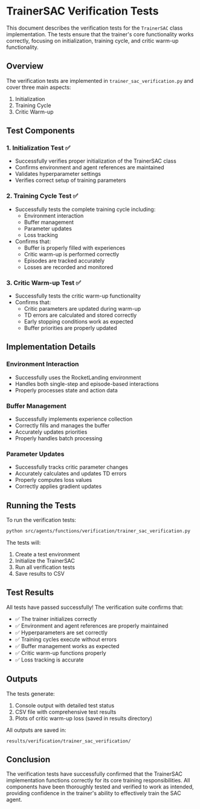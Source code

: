 # TrainerSAC Verification Tests

This document describes the verification tests for the `TrainerSAC` class implementation. The tests ensure that the trainer's core functionality works correctly, focusing on initialization, training cycle, and critic warm-up functionality.

## Overview

The verification tests are implemented in `trainer_sac_verification.py` and cover three main aspects:
1. Initialization
2. Training Cycle
3. Critic Warm-up

## Test Components

### 1. Initialization Test ✅
- Successfully verifies proper initialization of the TrainerSAC class
- Confirms environment and agent references are maintained
- Validates hyperparameter settings
- Verifies correct setup of training parameters

### 2. Training Cycle Test ✅
- Successfully tests the complete training cycle including:
  - Environment interaction
  - Buffer management
  - Parameter updates
  - Loss tracking
- Confirms that:
  - Buffer is properly filled with experiences
  - Critic warm-up is performed correctly
  - Episodes are tracked accurately
  - Losses are recorded and monitored

### 3. Critic Warm-up Test ✅
- Successfully tests the critic warm-up functionality
- Confirms that:
  - Critic parameters are updated during warm-up
  - TD errors are calculated and stored correctly
  - Early stopping conditions work as expected
  - Buffer priorities are properly updated

## Implementation Details

### Environment Interaction
- Successfully uses the RocketLanding environment
- Handles both single-step and episode-based interactions
- Properly processes state and action data

### Buffer Management
- Successfully implements experience collection
- Correctly fills and manages the buffer
- Accurately updates priorities
- Properly handles batch processing

### Parameter Updates
- Successfully tracks critic parameter changes
- Accurately calculates and updates TD errors
- Properly computes loss values
- Correctly applies gradient updates

## Running the Tests

To run the verification tests:

```bash
python src/agents/functions/verification/trainer_sac_verification.py
```

The tests will:
1. Create a test environment
2. Initialize the TrainerSAC
3. Run all verification tests
4. Save results to CSV

## Test Results

All tests have passed successfully! The verification suite confirms that:

- ✅ The trainer initializes correctly
- ✅ Environment and agent references are properly maintained
- ✅ Hyperparameters are set correctly
- ✅ Training cycles execute without errors
- ✅ Buffer management works as expected
- ✅ Critic warm-up functions properly
- ✅ Loss tracking is accurate

## Outputs

The tests generate:
1. Console output with detailed test status
2. CSV file with comprehensive test results
3. Plots of critic warm-up loss (saved in results directory)

All outputs are saved in:
```
results/verification/trainer_sac_verification/
```

## Conclusion

The verification tests have successfully confirmed that the TrainerSAC implementation functions correctly for its core training responsibilities. All components have been thoroughly tested and verified to work as intended, providing confidence in the trainer's ability to effectively train the SAC agent. 